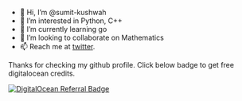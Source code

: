 - 👋 Hi, I’m @sumit-kushwah
- 👀 I’m interested in Python, C++
- 🌱 I’m currently learning go
- 💞️ I’m looking to collaborate on Mathematics
- 📫 Reach me at [twitter](https://twitter.com/ksumit100).

Thanks for checking my github profile. Click below badge to get free digitalocean credits.

[![DigitalOcean Referral Badge](https://web-platforms.sfo2.cdn.digitaloceanspaces.com/WWW/Badge%201.svg)](https://www.digitalocean.com/?refcode=a9334b3ea159&utm_campaign=Referral_Invite&utm_medium=Referral_Program&utm_source=badge)
